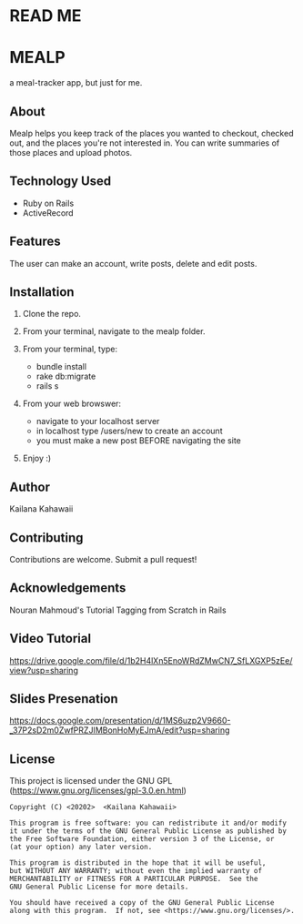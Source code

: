 # READ ME


# MEALP
a meal-tracker app, but just for me.  

## About
Mealp helps you keep track of the places you wanted to checkout, checked out, and the places you're not interested in. You can write summaries of those places and upload photos. 

## Technology Used 

- Ruby on Rails
- ActiveRecord

## Features

The user can make an account, write posts, delete and edit posts.

## Installation 

1) Clone the repo. 
2) From your terminal, navigate to the mealp folder.  
3) From your terminal, type:
    - bundle install 
    - rake db:migrate
    - rails s 
4) From your web browswer:
    - navigate to your localhost server
    - in localhost type /users/new to create an account
    - you must make a new post BEFORE navigating the site

5) Enjoy :)

## Author
Kailana Kahawaii 


## Contributing 
Contributions are welcome. Submit a pull request!

## Acknowledgements

Nouran Mahmoud's Tutorial Tagging from Scratch in Rails


## Video Tutorial 
https://drive.google.com/file/d/1b2H4lXn5EnoWRdZMwCN7_SfLXGXP5zEe/view?usp=sharing

## Slides Presenation 
https://docs.google.com/presentation/d/1MS6uzp2V9660-_37P2sD2m0ZwfPRZJIMBonHoMyEJmA/edit?usp=sharing
## License 
This project is licensed under the GNU GPL (https://www.gnu.org/licenses/gpl-3.0.en.html)

    Copyright (C) <20202>  <Kailana Kahawaii>

    This program is free software: you can redistribute it and/or modify
    it under the terms of the GNU General Public License as published by
    the Free Software Foundation, either version 3 of the License, or
    (at your option) any later version.

    This program is distributed in the hope that it will be useful,
    but WITHOUT ANY WARRANTY; without even the implied warranty of
    MERCHANTABILITY or FITNESS FOR A PARTICULAR PURPOSE.  See the
    GNU General Public License for more details.

    You should have received a copy of the GNU General Public License
    along with this program.  If not, see <https://www.gnu.org/licenses/>.


